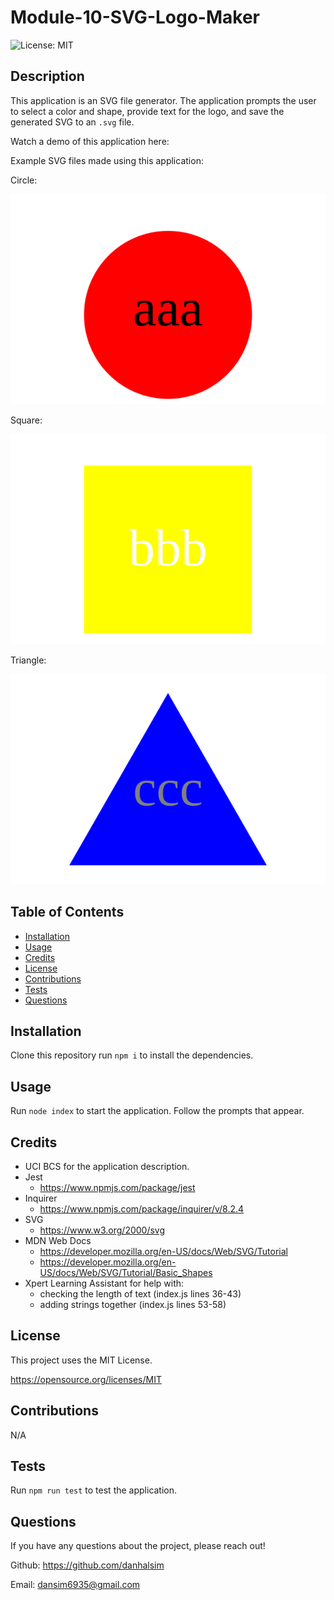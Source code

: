 # Module-10-SVG-Logo-Maker

![License: MIT](https://img.shields.io/badge/License-MIT-yellow.svg)

## Description

This application is an SVG file generator. The application prompts the user to select a color and shape, provide text for the logo, and save the generated SVG to an `.svg` file.

Watch a demo of this application here: 

Example SVG files made using this application:

Circle:

![Circle](examples\sample1.svg)

Square: 

![Square](examples\sample2.svg)

Triangle:

![Triangle](examples\sample3.svg)

## Table of Contents

- [Installation](#installation)
- [Usage](#usage)
- [Credits](#credits)
- [License](#license)
- [Contributions](#contributions)
- [Tests](#Tests)
- [Questions](#Questions)

## Installation

Clone this repository run `npm i` to install the dependencies.

## Usage

Run `node index` to start the application. Follow the prompts that appear.

## Credits

- UCI BCS for the application description.
- Jest
    - https://www.npmjs.com/package/jest
- Inquirer
    - https://www.npmjs.com/package/inquirer/v/8.2.4
- SVG
    - https://www.w3.org/2000/svg
- MDN Web Docs
    - https://developer.mozilla.org/en-US/docs/Web/SVG/Tutorial
    - https://developer.mozilla.org/en-US/docs/Web/SVG/Tutorial/Basic_Shapes
- Xpert Learning Assistant for help with:
    - checking the length of text (index.js lines 36-43)
    - adding strings together (index.js lines 53-58)

## License

This project uses the MIT License.

https://opensource.org/licenses/MIT 

## Contributions

N/A

## Tests

Run `npm run test` to test the application.

## Questions

If you have any questions about the project, please reach out!

Github: https://github.com/danhalsim

Email: dansim6935@gmail.com
